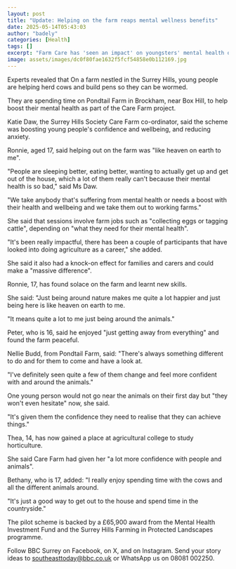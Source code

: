 ```yaml
---
layout: post
title: "Update: Helping on the farm reaps mental wellness benefits"
date: 2025-05-14T05:43:03
author: "badely"
categories: [Health]
tags: []
excerpt: "Farm Care has 'seen an impact' on youngsters' mental health on east Surrey farms."
image: assets/images/dc0f80fae1632f5fcf54858e0b112169.jpg
---
```


Experts revealed that On a farm nestled in the Surrey Hills, young people are helping herd cows and build pens so they can be wormed.

They are spending time on Pondtail Farm in Brockham, near Box Hill, to help boost their mental health as part of the Care Farm project.

Katie Daw, the Surrey Hills Society Care Farm co-ordinator, said the scheme was boosting young people's confidence and wellbeing, and reducing anxiety.

Ronnie, aged 17, said helping out on the farm was "like heaven on earth to me".

"People are sleeping better, eating better, wanting to actually get up and get out of the house, which a lot of them really can't because their mental health is so bad,"  said Ms Daw.

"We take anybody that's suffering from mental health or needs a boost with their health and wellbeing and we take them out to working farms."

She said that sessions involve farm jobs such as "collecting eggs or tagging cattle", depending on "what they need for their mental health".

"It's been really impactful, there has been a couple of participants that have looked into doing agriculture as a career," she added.

She said it also had a knock-on effect for families and carers and could make a "massive difference".

Ronnie, 17, has found solace on the farm and learnt new skills.

She said: "Just being around nature makes me quite a lot happier and just being here is like heaven on earth to me.

"It means quite a lot to me just being around the animals."

Peter, who is 16, said he enjoyed "just getting away from everything" and found the farm peaceful.

Nellie Budd, from Pondtail Farm, said: "There's always something different to do and for them to come and have a look at.

"I've definitely seen quite a few of them change and feel more confident with and around the animals."

One young person would not go near the animals on their first day but "they won't even hesitate" now, she said.

"It's given them the confidence they need to realise that they can achieve things."

Thea, 14, has now gained a place at agricultural college to study horticulture.

She said Care Farm had given her "a lot more confidence with people and animals".

Bethany, who is 17, added: "I really enjoy spending time with the cows and all the different animals around.

"It's just a good way to get out to the house and spend time in the countryside." 

The pilot scheme is backed by a £65,900 award from the Mental Health Investment Fund and the Surrey Hills Farming in Protected Landscapes programme.

Follow BBC Surrey on Facebook, on X, and on Instagram. Send your story ideas to southeasttoday@bbc.co.uk or WhatsApp us on 08081 002250.

